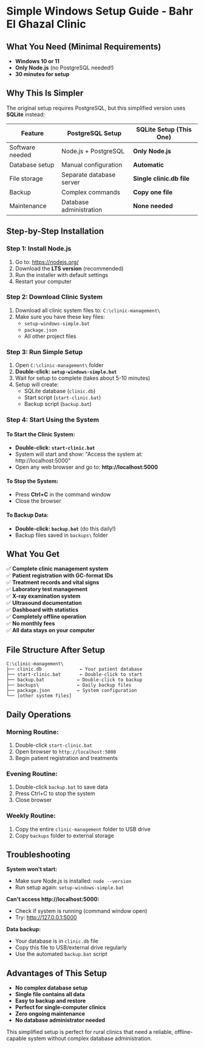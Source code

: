 # Simple Windows Setup Guide - Bahr El Ghazal Clinic

## What You Need (Minimal Requirements)

- **Windows 10 or 11**
- **Only Node.js** (no PostgreSQL needed!)
- **30 minutes for setup**

## Why This Is Simpler

The original setup requires PostgreSQL, but this simplified version uses **SQLite** instead:

| Feature | PostgreSQL Setup | SQLite Setup (This One) |
|---------|------------------|--------------------------|
| Software needed | Node.js + PostgreSQL | **Only Node.js** |
| Database setup | Manual configuration | **Automatic** |
| File storage | Separate database server | **Single clinic.db file** |
| Backup | Complex commands | **Copy one file** |
| Maintenance | Database administration | **None needed** |

## Step-by-Step Installation

### Step 1: Install Node.js
1. Go to: https://nodejs.org/
2. Download the **LTS version** (recommended)
3. Run the installer with default settings
4. Restart your computer

### Step 2: Download Clinic System
1. Download all clinic system files to: `C:\clinic-management\`
2. Make sure you have these key files:
   - `setup-windows-simple.bat`
   - `package.json`
   - All other project files

### Step 3: Run Simple Setup
1. Open `C:\clinic-management\` folder
2. **Double-click: `setup-windows-simple.bat`**
3. Wait for setup to complete (takes about 5-10 minutes)
4. Setup will create:
   - SQLite database (`clinic.db`)
   - Start script (`start-clinic.bat`)
   - Backup script (`backup.bat`)

### Step 4: Start Using the System

#### To Start the Clinic System:
- **Double-click: `start-clinic.bat`**
- System will start and show: "Access the system at: http://localhost:5000"
- Open any web browser and go to: **http://localhost:5000**

#### To Stop the System:
- Press **Ctrl+C** in the command window
- Close the browser

#### To Backup Data:
- **Double-click: `backup.bat`** (do this daily!)
- Backup files saved in `backups\` folder

## What You Get

✅ **Complete clinic management system**  
✅ **Patient registration with GC-format IDs**  
✅ **Treatment records and vital signs**  
✅ **Laboratory test management**  
✅ **X-ray examination system**  
✅ **Ultrasound documentation**  
✅ **Dashboard with statistics**  
✅ **Completely offline operation**  
✅ **No monthly fees**  
✅ **All data stays on your computer**  

## File Structure After Setup

```
C:\clinic-management\
├── clinic.db              ← Your patient database
├── start-clinic.bat       ← Double-click to start
├── backup.bat            ← Double-click to backup
├── backups\              ← Daily backup files
├── package.json          ← System configuration
└── [other system files]
```

## Daily Operations

### Morning Routine:
1. Double-click `start-clinic.bat`
2. Open browser to `http://localhost:5000`
3. Begin patient registration and treatments

### Evening Routine:
1. Double-click `backup.bat` to save data
2. Press Ctrl+C to stop the system
3. Close browser

### Weekly Routine:
1. Copy the entire `clinic-management` folder to USB drive
2. Copy `backups` folder to external storage

## Troubleshooting

**System won't start:**
- Make sure Node.js is installed: `node --version`
- Run setup again: `setup-windows-simple.bat`

**Can't access http://localhost:5000:**
- Check if system is running (command window open)
- Try: http://127.0.0.1:5000

**Data backup:**
- Your database is in `clinic.db` file
- Copy this file to USB/external drive regularly
- Use the automated `backup.bat` script

## Advantages of This Setup

- **No complex database setup**
- **Single file contains all data**
- **Easy to backup and restore**
- **Perfect for single-computer clinics**
- **Zero ongoing maintenance**
- **No database administrator needed**

This simplified setup is perfect for rural clinics that need a reliable, offline-capable system without complex database administration.